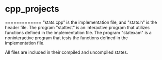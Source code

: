 # cpp_projects
=============
"stats.cpp" is the implementation file, and "stats.h" is the header file. The program "stattest" is an interactive program that utilizes functions defined in the implementation file. The program "statexam" is a noninteractive program that tests the functions defined in the implementation file.

All files are included in their compiled and uncompiled states.
